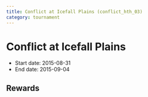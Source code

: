 ```yaml
---
title: Conflict at Icefall Plains (conflict_hth_03)
category: tournament
---
```

# Conflict at Icefall Plains

  * Start date: 2015-08-31
  * End date: 2015-09-04

## Rewards

